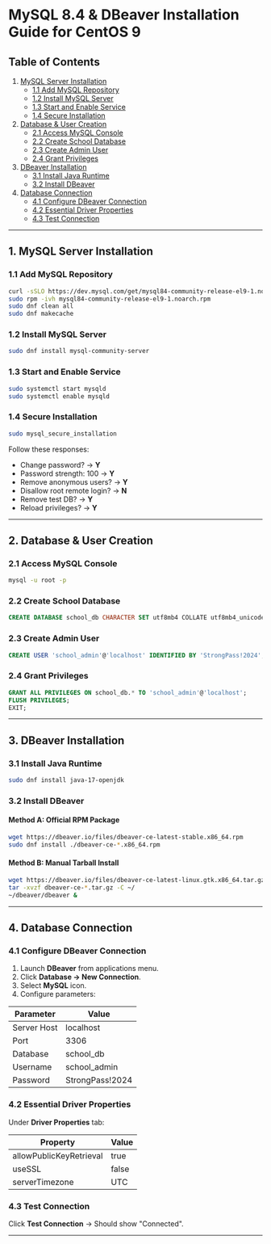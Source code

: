 # MySQL 8.4 & DBeaver Installation Guide for CentOS 9

## Table of Contents
1. [MySQL Server Installation](#1-mysql-server-installation)  
   - [1.1 Add MySQL Repository](#11-add-mysql-repository)
   - [1.2 Install MySQL Server](#12-install-mysql-server)
   - [1.3 Start and Enable Service](#13-start-and-enable-service)
   - [1.4 Secure Installation](#14-secure-installation)
2. [Database & User Creation](#2-database--user-creation)  
   - [2.1 Access MySQL Console](#21-access-mysql-console)
   - [2.2 Create School Database](#22-create-school-database)
   - [2.3 Create Admin User](#23-create-admin-user)
   - [2.4 Grant Privileges](#24-grant-privileges)
3. [DBeaver Installation](#3-dbeaver-installation)  
   - [3.1 Install Java Runtime](#31-install-java-runtime)
   - [3.2 Install DBeaver](#32-install-dbeaver)
4. [Database Connection](#4-database-connection)  
   - [4.1 Configure DBeaver Connection](#41-configure-dbeaver-connection)
   - [4.2 Essential Driver Properties](#42-essential-driver-properties)
   - [4.3 Test Connection](#43-test-connection)

---

## 1. MySQL Server Installation

### 1.1 Add MySQL Repository
```bash
curl -sSLO https://dev.mysql.com/get/mysql84-community-release-el9-1.noarch.rpm
sudo rpm -ivh mysql84-community-release-el9-1.noarch.rpm
sudo dnf clean all
sudo dnf makecache
```

### 1.2 Install MySQL Server
```bash
sudo dnf install mysql-community-server
```

### 1.3 Start and Enable Service
```bash
sudo systemctl start mysqld
sudo systemctl enable mysqld
```

### 1.4 Secure Installation
```bash
sudo mysql_secure_installation
```
Follow these responses:

- Change password? → **Y**
- Password strength: 100 → **Y**
- Remove anonymous users? → **Y**
- Disallow root remote login? → **N**
- Remove test DB? → **Y**
- Reload privileges? → **Y**

---

## 2. Database & User Creation

### 2.1 Access MySQL Console
```bash
mysql -u root -p
```

### 2.2 Create School Database
```sql
CREATE DATABASE school_db CHARACTER SET utf8mb4 COLLATE utf8mb4_unicode_ci;
```

### 2.3 Create Admin User
```sql
CREATE USER 'school_admin'@'localhost' IDENTIFIED BY 'StrongPass!2024';
```

### 2.4 Grant Privileges
```sql
GRANT ALL PRIVILEGES ON school_db.* TO 'school_admin'@'localhost';
FLUSH PRIVILEGES;
EXIT;
```

---

## 3. DBeaver Installation

### 3.1 Install Java Runtime
```bash
sudo dnf install java-17-openjdk
```

### 3.2 Install DBeaver

#### Method A: Official RPM Package
```bash
wget https://dbeaver.io/files/dbeaver-ce-latest-stable.x86_64.rpm
sudo dnf install ./dbeaver-ce-*.x86_64.rpm
```

#### Method B: Manual Tarball Install
```bash
wget https://dbeaver.io/files/dbeaver-ce-latest-linux.gtk.x86_64.tar.gz
tar -xvzf dbeaver-ce-*.tar.gz -C ~/ 
~/dbeaver/dbeaver &
```

---

## 4. Database Connection

### 4.1 Configure DBeaver Connection
1. Launch **DBeaver** from applications menu.
2. Click **Database → New Connection**.
3. Select **MySQL** icon.
4. Configure parameters:

| Parameter   | Value         |
|------------|--------------|
| Server Host | localhost    |
| Port       | 3306         |
| Database   | school_db    |
| Username   | school_admin |
| Password   | StrongPass!2024 |

### 4.2 Essential Driver Properties
Under **Driver Properties** tab:

| Property               | Value   |
|------------------------|---------|
| allowPublicKeyRetrieval | true   |
| useSSL                 | false  |
| serverTimezone         | UTC    |

### 4.3 Test Connection
Click **Test Connection** → Should show "Connected".

---


